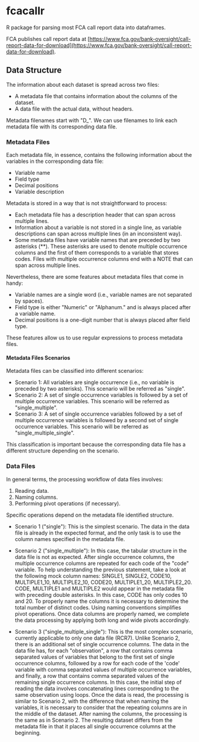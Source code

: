 # fcacallr
R package for parsing most FCA call report data into dataframes.

FCA publishes call report data at [https://www.fca.gov/bank-oversight/call-report-data-for-download](https://www.fca.gov/bank-oversight/call-report-data-for-download).

## Data Structure

The information about each dataset is spread across two files:

- A metadata file that contains information about the columns of the dataset.
- A data file with the actual data, without headers.

Metadata filenames start with "D_". We can use filenames to link each metadata file with its corresponding data file.

### Metadata Files

Each metadata file, in essence, contains the following information about the variables in the corresponding data file:

- Variable name
- Field type
- Decimal positions
- Variable description

Metadata is stored in a way that is not straightforward to process:

- Each metadata file has a description header that can span across multiple lines.
- Information about a variable is not stored in a single line, as variable descriptions can span across multiple lines (in an inconsistent way).
- Some metadata files have variable names that are preceded by two asterisks (**). These asterisks are used to denote multiple occurrence columns and the first of them corresponds to a variable that stores codes. Files with multiple occurrence columns end with a NOTE that can span across multiple lines.

Nevertheless, there are some features about metadata files that come in handy:

- Variable names are a single word (i.e., variable names are not separated by spaces).
- Field type is either "Numeric" or "Alphanum." and is always placed after a variable name.
- Decimal positions is a one-digit number that is always placed after field type.

These features allow us to use regular expressions to process metadata files.

#### Metadata Files Scenarios

Metadata files can be classified into different scenarios:

- Scenario 1: All variables are single occurrence (i.e., no variable is preceded by two asterisks). This scenario will be referred as "single".
- Scenario 2: A set of single occurrence variables is followed by a set of multiple occurrence variables. This scenario will be referred as "single_multiple".
- Scenario 3: A set of single occurrence variables followed by a set of multiple occurrence variables is followed by a second set of single occurrence variables. This scenario will be referred as "single_multiple_single".

This classification is important because the corresponding data file has a different structure depending on the scenario.

### Data Files

In general terms, the processing workflow of data files involves:

1. Reading data.
2. Naming columns.
3. Performing pivot operations (if necessary).

Specific operations depend on the metadata file identified structure.

- Scenario 1 ("single"): This is the simplest scenario. The data in the data file is already in the expected format, and the only task is to use the column names specified in the metadata file.

- Scenario 2 ("single_multiple"): In this case, the tabular structure in the data file is not as expected. After single occurrence columns, the multiple occurrence columns are repeated for each code of the "code" variable. To help understanding the previous statement, take a look at the following mock column names: SINGLE1, SINGLE2, CODE10, MULTIPLE1_10, MULTIPLE2_10, CODE20, MULTIPLE1_20, MULTIPLE2_20. CODE, MULTIPLE1 and MULTIPLE2 would appear in the metadata file with preceding double asterisks. In this case, CODE has only codes 10 and 20. To properly name the columns it is necessary to determine the total number of distinct codes. Using naming conventions simplifies pivot operations. Once data columns are properly named, we complete the data processing by applying both long and wide pivots accordingly.

- Scenario 3 ("single_multiple_single"): This is the most complex scenario, currently applicable to only one data file (RCR7). Unlike Scenario 2, there is an additional set of single occurrence columns. The data in the data file has, for each "observation", a row that contains comma separated values of variables that belong to the first set of single occurrence columns, followed by a row for each code of the 'code' variable with comma separated values of multiple occurrence variables, and finally, a row that contains comma separated values of the remaining single occurrence columns. In this case, the initial step of reading the data involves concatenating lines corresponding to the same observation using loops. Once the data is read, the processing is similar to Scenario 2, with the difference that when naming the variables, it is necessary to consider that the repeating columns are in the middle of the dataset. After naming the columns, the processing is the same as in Scenario 2. The resulting dataset differs from the metadata file in that it places all single occurrence columns at the beginning.
